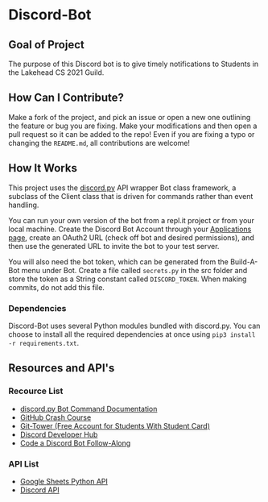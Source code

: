 # Discord-Bot

## Goal of Project
The purpose of this Discord bot is to give timely notifications to Students in the Lakehead CS 2021 Guild.

## How Can I Contribute?
Make a fork of the project, and pick an issue or open a new one outlining the feature or bug you are fixing. Make your modifications and then open a pull request so it can be added to the repo! Even if you are fixing a typo or changing the `README.md`, all contributions are welcome!

## How It Works
This project uses the [discord.py](https://github.com/Rapptz/discord.py) API wrapper Bot class framework, a subclass of the Client class that is driven for commands rather than event handling.

You can run your own version of the bot from a repl.it project or from your local machine. Create the Discord Bot Account through your [Applications page](https://discord.com/developers/applications), create an OAuth2 URL (check off bot and desired permissions), and then use the generated URL to invite the bot to your test server.

You will also need the bot token, which can be generated from the Build-A-Bot menu under Bot. Create a file called `secrets.py` in the src folder and store the token as a String constant called `DISCORD_TOKEN`. When making commits, do not add this file.

### Dependencies
Discord-Bot uses several Python modules bundled with discord.py. You can choose to install all the required dependencies at once using `pip3 install -r requirements.txt`.

## Resources and API's
  
### Recource List
* [discord.py Bot Command Documentation](https://discordpy.readthedocs.io/en/stable/ext/commands/)
* [GitHub Crash Course](https://www.freecodecamp.org/news/git-and-github-crash-course/)
* [Git-Tower (Free Account for Students With Student Card)](https://www.freecodecamp.org/news/git-and-github-crash-course/)
* [Discord Developer Hub](https://discord.com/developers/applications/)
* [Code a Discord Bot Follow-Along](https://www.freecodecamp.org/news/create-a-discord-bot-with-python/)
  
### API List
* [Google Sheets Python API](https://developers.google.com/sheets/api/quickstart/python)
* [Discord API](https://discordpy.readthedocs.io/en/stable/api.html)